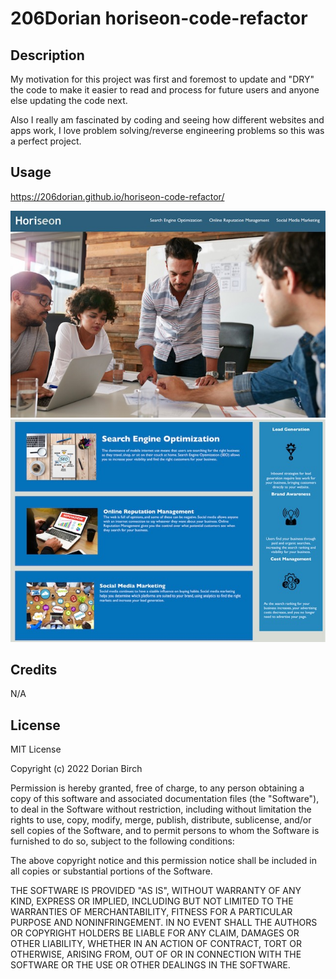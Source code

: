
# 206Dorian horiseon-code-refactor

## Description

My motivation for this project was first and foremost to update and "DRY" the code to make it easier to read and process for future users and anyone else updating the code next. 

Also I really am fascinated by coding and seeing how different websites and apps work, I love problem solving/reverse engineering problems so this was a perfect project.


## Usage
https://206dorian.github.io/horiseon-code-refactor/

<img src="assets\vs code pics\horiseon 1.jpg" alt="1stimage"> 

<img src="assets\vs code pics\horiseon 2.jpg" alt="2ndimage"> 

 
## Credits
N/A


## License
MIT License

Copyright (c) 2022 Dorian Birch

Permission is hereby granted, free of charge, to any person obtaining a copy
of this software and associated documentation files (the "Software"), to deal
in the Software without restriction, including without limitation the rights
to use, copy, modify, merge, publish, distribute, sublicense, and/or sell
copies of the Software, and to permit persons to whom the Software is
furnished to do so, subject to the following conditions:

The above copyright notice and this permission notice shall be included in all
copies or substantial portions of the Software.

THE SOFTWARE IS PROVIDED "AS IS", WITHOUT WARRANTY OF ANY KIND, EXPRESS OR
IMPLIED, INCLUDING BUT NOT LIMITED TO THE WARRANTIES OF MERCHANTABILITY,
FITNESS FOR A PARTICULAR PURPOSE AND NONINFRINGEMENT. IN NO EVENT SHALL THE
AUTHORS OR COPYRIGHT HOLDERS BE LIABLE FOR ANY CLAIM, DAMAGES OR OTHER
LIABILITY, WHETHER IN AN ACTION OF CONTRACT, TORT OR OTHERWISE, ARISING FROM,
OUT OF OR IN CONNECTION WITH THE SOFTWARE OR THE USE OR OTHER DEALINGS IN THE
SOFTWARE.

